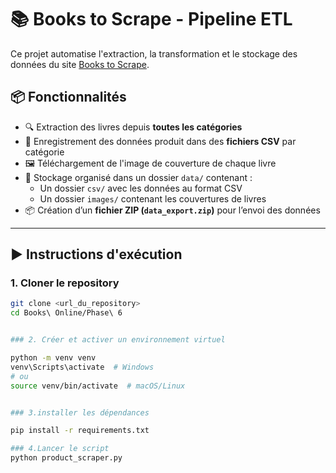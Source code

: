 # 📚 Books to Scrape - Pipeline ETL

Ce projet automatise l'extraction, la transformation et le stockage des données du site [Books to Scrape](http://books.toscrape.com).

## 📦 Fonctionnalités

- 🔍 Extraction des livres depuis **toutes les catégories**
- 💾 Enregistrement des données produit dans des **fichiers CSV** par catégorie
- 🖼️ Téléchargement de l'image de couverture de chaque livre
- 📁 Stockage organisé dans un dossier `data/` contenant :
  - Un dossier `csv/` avec les données au format CSV
  - Un dossier `images/` contenant les couvertures de livres
- 📦 Création d’un **fichier ZIP (`data_export.zip`)** pour l’envoi des données

---

## ▶️ Instructions d'exécution

### 1. Cloner le repository

```bash
git clone <url_du_repository>
cd Books\ Online/Phase\ 6


### 2. Créer et activer un environnement virtuel

python -m venv venv
venv\Scripts\activate  # Windows
# ou
source venv/bin/activate  # macOS/Linux


### 3.installer les dépendances

pip install -r requirements.txt

### 4.Lancer le script
python product_scraper.py

